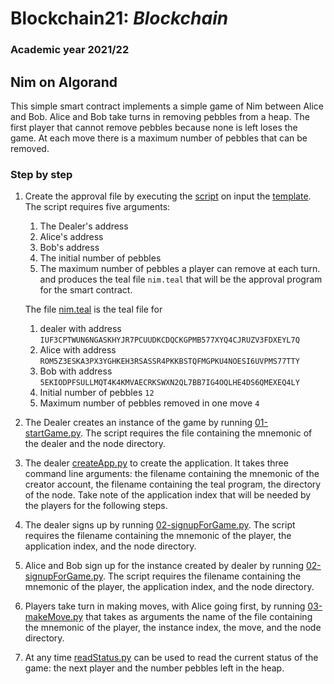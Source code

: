 # Blockchain21: *Blockchain* #
### Academic year 2021/22 ###

## Nim on Algorand ##

This simple smart contract implements a simple game of Nim between Alice and Bob.
Alice and Bob take turns in removing pebbles from a heap. 
The first player that cannot remove pebbles because none is left loses the game.
At each move there is a maximum number of pebbles that can be removed.


### Step by step  ###

1. Create the approval file by executing the [script](./createNim.sh) on input the [template](nim.tmpl).
    The script requires five arguments:
    1. The Dealer's address
    2. Alice's address
    3. Bob's address
    4. The initial number of pebbles
    5. The maximum number of pebbles a player can remove at each turn.
and produces the teal file ```nim.teal``` that will be the approval program for the smart contract.

    The file [nim.teal](nim.teal) is the teal file for 
    
    1.  dealer with address
        ```IUF3CPTWUN6NGASKHYJR7PCUUDKCDQCKGPMB577XYQ4CJRUZV3FDXEYL7Q```
    2. Alice with address
        ```ROM5Z3ESKA3PX3YGHKEH3RSASSR4PKKBSTQFMGPKU4NOESI6UVPMS77TTY```
    3. Bob with address
        ```5EKIODPFSULLMQT4K4KMVAECRKSWXN2QL7BB7IG4OQLHE4DS6QMEXEQ4LY```
    4. Initial number of pebbles ```12```
    5. Maximum number of pebbles removed in one move ```4```

2. The Dealer creates an instance of the game by running [01-startGame.py](01-startGame.py).
    The script requires the file containing the mnemonic of the dealer and the node directory.

3. The dealer [createApp.py](createApp.py) to create the application.
    It takes three command line arguments: the filename containing the mnemonic of the creator account,
        the filename containing the teal program, the directory of the node.
    Take note of the application index that will be needed by the players for the following steps.

4. The dealer signs up by running 
    [02-signupForGame.py](02-signupForGame.py). The script requires
    the filename containing the mnemonic of the player, the application index, and the node directory.

5. Alice and Bob sign up for the instance created by dealer by running
    [02-signupForGame.py](02-signupForGame.py). The script requires
    the filename containing the mnemonic of the player, the application index, and the node directory.

6. Players take turn in making moves, with Alice going first, by running 
  [03-makeMove.py](03-makeMove.py) that takes as arguments 
    the name of the file containing the mnemonic of the player, the instance index, the move, and
    the node directory.

7. At any time [readStatus.py](readStatus.py) can be used to read the current status of the game:
    the next player and the number pebbles left in the heap.

